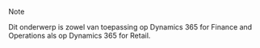 > [!NOTE]
> Dit onderwerp is zowel van toepassing op Dynamics 365 for Finance and Operations als op Dynamics 365 for Retail. 